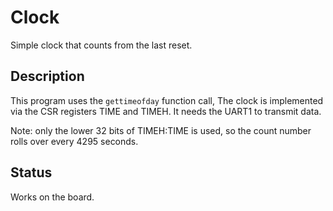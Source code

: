# Clock

Simple clock that counts from the last reset.

## Description

This program uses the `gettimeofday` function call,
The clock is implemented via the CSR registers
TIME and TIMEH. It needs the UART1 to transmit
data.

Note: only the lower 32 bits of TIMEH:TIME is used,
so the count number rolls over every 4295 seconds.

## Status

Works on the board.
